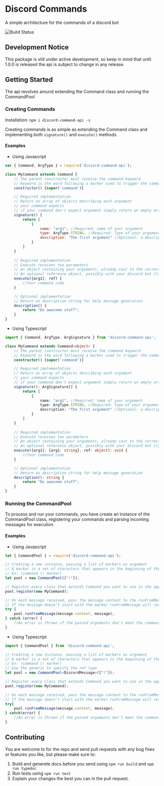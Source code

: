 # Discord Commands
A simple architecture for the commands of a discord bot

![Build Status](https://travis-ci.org/ivan94/discord-command-api.svg)

## Development Notice
This package is still under active development, so keep in mind that until 1.0.0 is released the api is subject to change in any release.

## Getting Started
The api revolves around extending the Command class and running the CommandPool

### Creating Commands

Installation: `npm i discord-command-api -s`

Creating commands is as simple as extending the Command class and implementing both ```signature()``` and ```execute()``` methods.

#### Examples
* Using Javascript
```javascript
var { Command, ArgType } = require('discord-command-api');

class MyCommand extends Command {
    // The parent constructor must receive the command keyword
    // Keyword is the word following a marker used to trigger the command (ex: !command)
    constructor() {super('command')}

    // Required implementation
    // Return an array of objects describing each argument 
    // your command expects
    // if your command don't expect argument simply return an empty array
    signature() {
        return [
            {
                name: "arg1", //Required: name of your argument
                type: ArgType.STRING, //Required: Type of your argument (Supported: string, number and boolean)
                description: "The first argument" //Optional: a description for help message generation
            }
        ]
    }
    
    // Required implementation
    // Execute receives two parameters
    // An object containing your arguments, already cast to the correct type
    // An optional reference object, possibly with your discord bot client for sending responses, or any data you want
    execute({arg1}, ref) {
        //Your command code
    }

    // Optional implementation
    // Return an description string for help message generation
    description() {
        return "Do awesome stuff";
    }
}

```
* Using Typescript
```typescript
import { Command, ArgType, ArgSignature } from 'discord-command-api';

class MyCommand extends Command<object> {
    // The parent constructor must receive the command keyword
    // Keyword is the word following a marker used to trigger the command (ex: !command)
    constructor() {super('command')}

    // Required implementation
    // Return an array of objects describing each argument 
    // your command expects
    // if your command don't expect argument simply return an empty array
    signature(): ArgSignature[] {
        return [
            {
                name: "arg1", //Required: name of your argument
                type: ArgType.STRING, //Required: Type of your argument (Supported: string, number and boolean)
                description: "The first argument" //Optional: a description for help message generation
            }
        ]
    }
    
    // Required implementation
    // Execute receives two parameters
    // An object containing your arguments, already cast to the correct type
    // An optional reference object, possibly with your discord bot client for sending responses, or any data you want
    execute({arg1}: {arg1: string}, ref: object): void {
        //Your command code
    }

    // Optional implementation
    // Return an description string for help message generation
    description(): string {
        return "Do awesome stuff";
    }
}
```
### Running the CommandPool
To process and run your commands, you have create an instance of the CommandPool class, registering your commands and parsing incoming messages for execution

#### Examples
* Using Javascript
```javascript
let { CommandPool } = require('discord-command-api');

// Creating a new instance, passing a list of markers as argument
// A marker is a set of characters that appears in the beginning of the message to indicate the message is a command
// Ex: !command (! marker)
let pool = new CommandPool(["!"]);

// Register every class that extends Command you want to use in the application
pool.register(new MyCommand);

// On each message received, pass the message content to the runFromMessage function, along with your payload
// If the message doesn't start with the marker runFromMessage will return silently
try {
    pool.runFromMessage(message.content, message);
} catch (error) {
    //An error is thrown if the passed arguments don't meet the command signature
}
```
* Using Typescript
```typescript
import { CommandPool } from 'discord-command-api';

// Creating a new instance, passing a list of markers as argument
// A marker is a set of characters that appears in the beginning of the message to indicate the message is a command
// Ex: !command (! marker)
// Use the generic to specify the ref type
let pool = new CommandPool<DiscordMessage>(["!"]);

// Register every class that extends Command you want to use in the application
pool.register(new MyCommand);

// On each message received, pass the message content to the runFromMessage function, along with your payload
// If the message doesn't start with the marker runFromMessage will return silently
try{
    pool.runFromMessage(message.content, message);
} catch(error) {
    //An error is thrown if the passed arguments don't meet the command signature
}
```

## Contributing
You are welcome to for the repo and send pull requests with any bug fixes or features you like, but please make sure to:
1. Build and generete docs before you send using `npm run build` and `npm run typedoc`
2. Run tests using `npm run test`
3. Explain your changes the best you can in the pull request.
